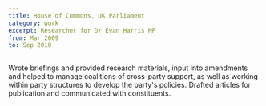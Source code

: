 ```yaml
---
title: House of Commons, UK Parliament
category: work
excerpt: Researcher for Dr Evan Harris MP
from: Mar 2009
to: Sep 2010
---
```

Wrote briefings and provided research materials, input into amendments and helped to manage coalitions of cross-party support, as well as working within party structures to develop the party's policies. Drafted articles for publication and communicated with constituents.